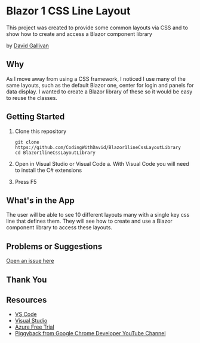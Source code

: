 # Blazor 1 CSS Line Layout

This project was created to provide some common layouts via CSS and to show how to create and access a Blazor component library

by [David Gallivan](http://twitter.com/CodingwithDavid)


## Why

As I move away from using a CSS framework, I noticed I use many of the same layouts, such as the default Blazor one, center for login and panels for data display.  I wanted to create a Blazor library of these so it would be easy to reuse the classes.

## Getting Started

1. Clone this repository

   ```Command Line
   git clone https://github.com/CodingWithDavid/Blazor1lineCssLayoutLibrary
   cd Blazor1lineCssLayoutLibrary
   ```

1.	Open in Visual Studio or Visual Code
a.	With Visual Code you will need to install the C# extensions
2.	Press F5

## What's in the App

The user will be able to see 10 different layouts many with a single key css line that defines them.  They will see how to create and use a Blazor component library to access these layouts.


## Problems or Suggestions

[Open an issue here]( https://github.com/CodingWithDavid/Blazor1lineCssLayoutLibrary/issues)

## Thank You


## Resources

- [VS Code](https://code.visualstudio.com)
- [Visual Studio]( https://visualstudio.microsoft.com/)
- [Azure Free Trial](https://azure.microsoft.com/en-us/free/)
- [Piggyback from Google Chrome Developer YouTube Channel](https://youtu.be/qm0IfG1GyZU)



